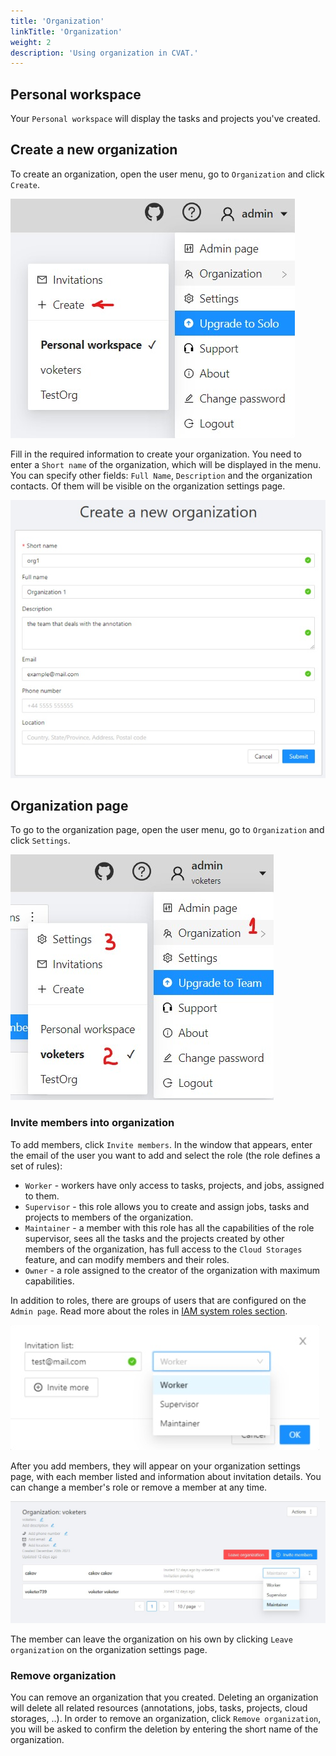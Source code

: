 ```yaml
---
title: 'Organization'
linkTitle: 'Organization'
weight: 2
description: 'Using organization in CVAT.'
---
```


## Personal workspace

Your `Personal workspace` will display the tasks and projects you've created.

## Create a new organization

To create an organization, open the user menu, go to `Organization` and click `Create`.

![](/images/image233.jpg)

Fill in the required information to create your organization.
You need to enter a `Short name` of the organization, which will be displayed in the menu.
You can specify other fields: `Full Name`, `Description` and the organization contacts.
Of them will be visible on the organization settings page.

![](/images/image234.jpg)

## Organization page

To go to the organization page, open the user menu, go to `Organization` and click `Settings`.

![](/images/image235.jpg)

### Invite members into organization

To add members, click `Invite members`. In the window that appears,
enter the email of the user you want to add and select the role (the role defines a set of rules):

- `Worker` - workers have only access to tasks, projects, and jobs, assigned to them.
- `Supervisor` - this role allows you to create and assign jobs, tasks and projects to members of the organization.
- `Maintainer` - a member with this role has all the capabilities of the role supervisor,
  sees all the tasks and the projects created by other members of the organization, has full access to the `Cloud Storages` feature, and can modify members and their roles.
- `Owner` - a role assigned to the creator of the organization with maximum capabilities.

In addition to roles, there are groups of users that are configured on the `Admin page`.
Read more about the roles in [IAM system roles section](/docs/administration/advanced/iam_system_roles).

![](/images/image236.jpg)

After you add members, they will appear on your organization settings page,
with each member listed and information about invitation details.
You can change a member's role or remove a member at any time.

![](/images/image237.jpg)

The member can leave the organization on his own by clicking `Leave organization` on the organization settings page.

### Remove organization

You can remove an organization that you created.
Deleting an organization will delete all related resources (annotations, jobs, tasks, projects, cloud storages, ..).
In order to remove an organization, click `Remove organization`,
you will be asked to confirm the deletion by entering the short name of the organization.
